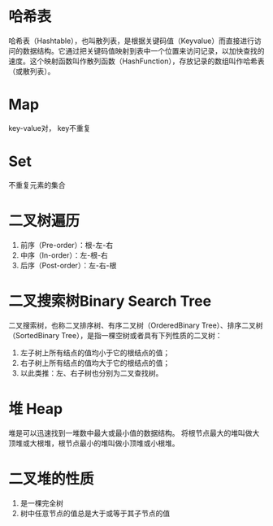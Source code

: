 # 哈希表
哈希表（Hashtable），也叫散列表，是根据关键码值（Keyvalue）而直接进行访问的数据结构。它通过把关键码值映射到表中一个位置来访问记录，以加快查找的速度。这个映射函数叫作散列函数（HashFunction），存放记录的数组叫作哈希表（或散列表）。

# Map
key-value对， key不重复

# Set
不重复元素的集合

# 二叉树遍历
1. 前序（Pre-order）：根-左-右
2. 中序（In-order）：左-根-右
3. 后序（Post-order）：左-右-根

# 二叉搜索树Binary Search Tree
二叉搜索树，也称二叉排序树、有序二叉树（OrderedBinary Tree）、排序二叉树（SortedBinary Tree），是指一棵空树或者具有下列性质的二叉树：
1. 左子树上所有结点的值均小于它的根结点的值；
2. 右子树上所有结点的值均大于它的根结点的值；
3. 以此类推：左、右子树也分别为二叉查找树。

# 堆 Heap
堆是可以迅速找到一堆数中最大或最小值的数据结构。
将根节点最大的堆叫做大顶堆或大根堆，根节点最小的堆叫做小顶堆或小根堆。

# 二叉堆的性质
1. 是一棵完全树
2. 树中任意节点的值总是大于或等于其子节点的值